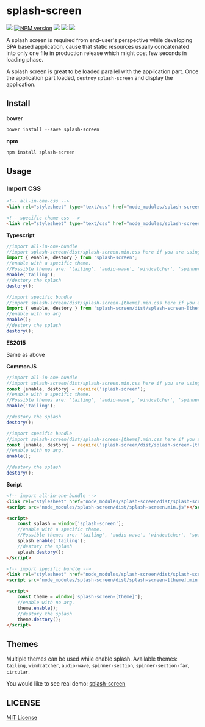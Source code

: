 splash-screen
=============
![][bower-url]
[![NPM version][npm-image]][npm-url]
![][david-url]
![][dt-url]
![][license-url]

A splash screen is required from end-user's perspective while developing SPA based application, cause that static resources usually concatenated into only one file in production release which might cost few seconds in loading phase.

A splash screen is great to be loaded parallel with the application part. Once the application part loaded, `destroy` `splash-screen` and display the application.

## Install ##

**bower**

```powershell
bower install --save splash-screen
```

**npm**

```powershell
npm install splash-screen
```

## Usage ##

### Import CSS ###

```html
<!-- all-in-one-css -->
<link rel="stylesheet" type="text/css" href="node_modules/splash-screen/dist/splash-screen.min.css">

<!-- specific-theme-css -->
<link rel="stylesheet" type="text/css" href="node_modules/splash-screen/dist/splash-screen-[theme].min.css">
```

**Typescript**

```typescript
//import all-in-one-bundle
//import splash-screen/dist/splash-screen.min.css here if you are using webpack, or inject it in your html
import { enable, destory } from 'splash-screen';
//enable with a specific theme.
//Possible themes are: 'tailing', 'audio-wave', 'windcatcher', 'spinner-section', 'spinner-section-far', 'circular'.
enable('tailing');
//destory the splash
destory();
```

```typescript
//import specific bundle
//import splash-screen/dist/splash-screen-[theme].min.css here if you are using webpack, or inject it in your html
import { enable, destory } from 'splash-screen/dist/splash-screen-[theme]';
//enable with no arg
enable();
//destory the splash
destory();
```

**ES2015**

Same as above

**CommonJS**

```javascript
//import all-in-one-bundle
//import splash-screen/dist/splash-screen.min.css here if you are using webpack, or inject it in your html
const {enable, destory} = require('splash-screen');
//enable with a specific theme.
//Possible themes are: 'tailing', 'audio-wave', 'windcatcher', 'spinner-section', 'spinner-section-far', 'circular'.
enable('tailing');

//destory the splash
destory();
```

```javascript
//import specific bundle
//import splash-screen/dist/splash-screen-[theme].min.css here if you are using webpack, or inject it in your html
const {enable, destory} = require('splash-screen/dist/splash-screen-[theme]');
//enable with no arg.
enable();

//destory the splash
destory();
```

**Script**

```html
<!-- import all-in-one-bundle -->
<link rel="stylesheet" href="node_modules/splash-screen/dist/splash-screen.min.css">
<script src="node_modules/splash-screen/dist/splash-screen.min.js"></script>

<script>
    const splash = window['splash-screen'];
    //enable with a specific theme.
    //Possible themes are: 'tailing', 'audio-wave', 'windcatcher', 'spinner-section', 'spinner-section-far', 'circular'.
    splash.enable('tailing');
    //destory the splash
    splash.destory();
</script>
```

```html
<!-- import specific bundle -->
<link rel="stylesheet" href="node_modules/splash-screen/dist/splash-screen-[theme].min.css">
<script src="node_modules/splash-screen/dist/splash-screen-[theme].min.js"></script>

<script>
    const theme = window['splash-screen-[theme]'];
    //enable with no arg.
    theme.enable();
    //destory the splash
    theme.destory();
</script>
```

## Themes ##

Multiple themes can be used while enable splash. Available themes: `tailing`, `windcatcher`, `audio-wave`, `spinner-section`, `spinner-section-far`, `circular`.


You would like to see real demo: [splash-screen](http://leftstick.github.io/splash-screen/)

## LICENSE ##

[MIT License](https://raw.githubusercontent.com/leftstick/splash-screen/master/LICENSE)

[bower-url]: https://img.shields.io/bower/v/splash-screen.svg
[npm-url]: https://npmjs.org/package/splash-screen
[npm-image]: https://badge.fury.io/js/splash-screen.png
[david-url]: https://david-dm.org/leftstick/splash-screen.png
[dt-url]:https://img.shields.io/npm/dt/splash-screen.svg
[license-url]:https://img.shields.io/npm/l/splash-screen.svg
